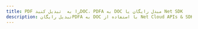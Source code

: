 ---title: PDF را به  تبدیل کنیدDOC، PDFA به DOC مبدل رایگان یا Net SDKdescription: تبدیل رایگانPDFA به DOC با استفاده از Net Cloud APIs & SDK همچنین اسناد PDF را در Cloud ایجاد، ویرایش و رندر کنید.---